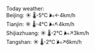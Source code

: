 Today weather:  
Beijing: ☀️ 🌡️-5°C 🌬️←4km/h  
Tianjin: ☀️ 🌡️-4°C 🌬️↖4km/h  
Shijiazhuang: ☀️ 🌡️-2°C 🌬️↗3km/h  
Tangshan: ☀️ 🌡️-2°C 🌬️↗6km/h  
